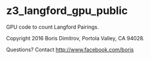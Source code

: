 # z3_langford_gpu_public
GPU code to count Langford Pairings.

Copyright 2016 Boris Dimitrov, Portola Valley, CA 94028.

Questions? Contact http://www.facebook.com/boris
